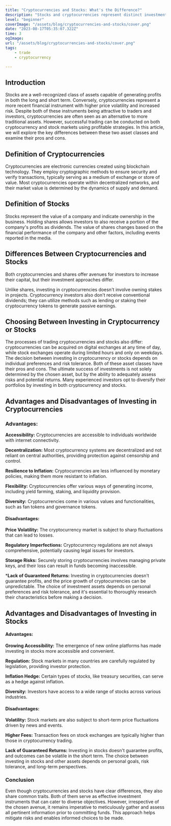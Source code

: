 ```yaml
---
title: "Cryptocurrencies and Stocks: What's the Difference?"
description: "Stocks and cryptocurrencies represent distinct investment realms, each with its own advantages and drawbacks. Evaluating risks and one's risk tolerance is crucial, and many opt for portfolio diversification, putting their money into both stocks and cryptocurrencies."
level: "beginner"
coverImage: "/assets/blog/cryptocurrencies-and-stocks/cover.png"
date: "2023-08-17T05:35:07.322Z"
time: 3
ogImage:
url: "/assets/blog/cryptocurrencies-and-stocks/cover.png"
tags:
    - trade
    - cryptocurrency 

---
```

## Introduction

Stocks are a well-recognized class of assets capable of generating profits in both the long and short term. Conversely, cryptocurrencies represent a more recent financial instrument with higher price volatility and increased risk. Despite both of these instruments being attractive to traders and investors, cryptocurrencies are often seen as an alternative to more traditional assets. However, successful trading can be conducted on both cryptocurrency and stock markets using profitable strategies. In this article, we will explore the key differences between these two asset classes and examine their pros and cons.

## Definition of Cryptocurrencies

Cryptocurrencies are electronic currencies created using blockchain technology. They employ cryptographic methods to ensure security and verify transactions, typically serving as a medium of exchange or store of value. Most cryptocurrencies operate within decentralized networks, and their market value is determined by the dynamics of supply and demand.
## Definition of Stocks
Stocks represent the value of a company and indicate ownership in the business. Holding shares allows investors to also receive a portion of the company's profits as dividends. The value of shares changes based on the financial performance of the company and other factors, including events reported in the media.
<!-- banner_place -->

## Differences Between Cryptocurrencies and Stocks
Both cryptocurrencies and shares offer avenues for investors to increase their capital, but their investment approaches differ.

Unlike shares, investing in cryptocurrencies doesn't involve owning stakes in projects. Cryptocurrency investors also don't receive conventional dividends; they can utilize methods such as lending or staking their cryptocurrency tokens to generate passive earnings.
## Choosing Between Investing in Cryptocurrency or Stocks

The processes of trading cryptocurrencies and stocks also differ: cryptocurrencies can be acquired on digital exchanges at any time of day, while stock exchanges operate during limited hours and only on weekdays. The decision between investing in cryptocurrency or stocks depends on individual preferences and risk tolerance. Both of these asset classes have their pros and cons. The ultimate success of investments is not solely determined by the chosen asset, but by the ability to adequately assess risks and potential returns. Many experienced investors opt to diversify their portfolios by investing in both cryptocurrency and stocks.
## Advantages and Disadvantages of Investing in Cryptocurrencies

### Advantages:
**Accessibility:** Cryptocurrencies are accessible to individuals worldwide with internet connectivity.



**Decentralization:** Most cryptocurrency systems are decentralized and not reliant on central authorities, providing protection against censorship and control.

**Resilience to Inflation:** Cryptocurrencies are less influenced by monetary policies, making them more resistant to inflation.

**Flexibility:** Cryptocurrencies offer various ways of generating income, including yield farming, staking, and liquidity provision.

**Diversity:** Cryptocurrencies come in various values and functionalities, such as fan tokens and governance tokens.

#### Disadvantages:

**Price Volatility:** The cryptocurrency market is subject to sharp fluctuations that can lead to losses.

**Regulatory Imperfections:** Cryptocurrency regulations are not always comprehensive, potentially causing legal issues for investors.

**Storage Risks:** Securely storing cryptocurrencies involves managing private keys, and their loss can result in funds becoming inaccessible.

***Lack of Guaranteed Returns:** Investing in cryptocurrencies doesn't guarantee profits, and the price growth of cryptocurrencies can be unpredictable. The choice of investment assets depends on personal preferences and risk tolerance, and it's essential to thoroughly research their characteristics before making a decision.
## Advantages and Disadvantages of Investing in Stocks

#### Advantages:
**Growing Accessibility:** The emergence of new online platforms has made investing in stocks more accessible and convenient.

**Regulation:** Stock markets in many countries are carefully regulated by legislation, providing investor protection.

**Inflation Hedge:** Certain types of stocks, like treasury securities, can serve as a hedge against inflation.

**Diversity:** Investors have access to a wide range of stocks across various industries.

#### Disadvantages:
**Volatility:** Stock markets are also subject to short-term price fluctuations driven by news and events.

**Higher Fees:** Transaction fees on stock exchanges are typically higher than those in cryptocurrency trading.

**Lack of Guaranteed Returns:** Investing in stocks doesn't guarantee profits, and outcomes can be volatile in the short term. The choice between investing in stocks and other assets depends on personal goals, risk tolerance, and long-term perspectives.
### Conclusion
Even though cryptocurrencies and stocks have clear differences, they also share common traits. Both of them serve as effective investment instruments that can cater to diverse objectives. However, irrespective of the chosen avenue, it remains imperative to meticulously gather and assess all pertinent information prior to committing funds. This approach helps mitigate risks and enables informed choices to be made.